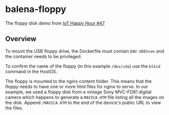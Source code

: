 # balena-floppy
The floppy disk demo from [IoT Happy Hour #47](https://www.youtube.com/watch?v=GLzRwLen6Hc)

## Overview

To mount the USB floppy drive, the Dockerfile must contain `ENV UDEV=on` and the container needs to be privileged.

To confirm the name of the floppy (in this example `/dev/sda`) use the `blkid` command in the HostOS.

The floppy is mounted to the nginx content folder. This means that the floppy needs to have one or more html files for nginx to serve. In our example, we used a floppy disk from a vintage Sony MVC-FD81 digital camera which happens to generate a `MAVICA.HTM` file listing all the images on the disk. Append `/MAVICA.HTM` to the end of the device's public URL to view the files.
